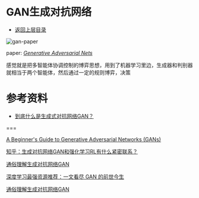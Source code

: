 # GAN生成对抗网络

* [返回上层目录](../deep-learning.md)





![gan-paper](C:/Users/luwei/Desktop/generative-adversarial-networks/pic/gan-paper.jpg)



paper: [*Generative Adversarial Nets*](https://papers.nips.cc/paper/2014/file/5ca3e9b122f61f8f06494c97b1afccf3-Paper.pdf)



感觉就是把多智能体协调控制的博弈思想，用到了机器学习里边，生成器和判别器就相当于两个智能体，然后通过一定的规则博弈，决策









# 参考资料

- [到底什么是生成式对抗网络GAN？](https://zhuanlan.zhihu.com/p/26994666)

===



[A Beginner's Guide to Generative Adversarial Networks (GANs)](https://wiki.pathmind.com/generative-adversarial-network-gan)

[知乎：生成对抗网络GAN和强化学习RL有什么紧密联系？](https://www.zhihu.com/question/304751079/answer/546364527)







[通俗理解生成对抗网络GAN](https://zhuanlan.zhihu.com/p/33752313)

[深度学习最强资源推荐：一文看尽 GAN 的前世今生](https://mp.weixin.qq.com/s/_nqL1REIKwPB6yHm7XCpjQ)

[通俗理解生成对抗网络GAN](https://zhuanlan.zhihu.com/p/33752313)

